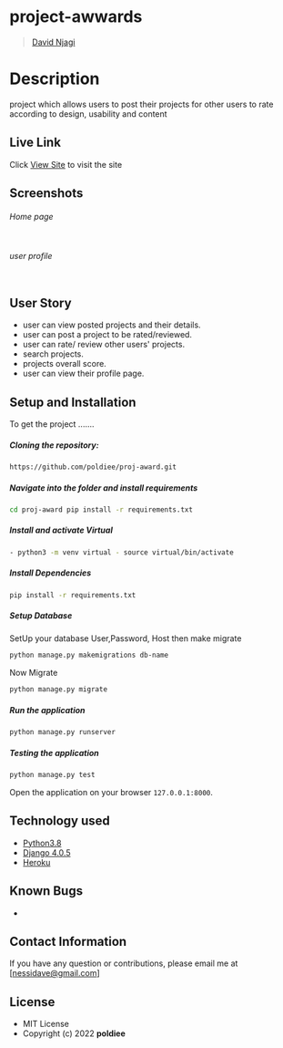 # project-awwards

>[David Njagi](https://github.com/poldiee)  
  
# Description  
project which allows users to post their projects for other users to rate according to design, usability and content 
##  Live Link  
 Click [View Site]()  to visit the site

## Screenshots 
###### Home page

<img src="">

 ###### user profile
 <img src=""> 



## User Story  

* user can view posted projects and their details.  
* user can post a project to be rated/reviewed. 
* user can rate/ review other users' projects.  
* search projects.  
* projects overall score.
* user can view their profile page.  



## Setup and Installation  
To get the project .......  

##### Cloning the repository:  
 ```bash 
 https://github.com/poldiee/proj-award.git
```
##### Navigate into the folder and install requirements  
 ```bash 
cd proj-award pip install -r requirements.txt 
```
##### Install and activate Virtual  
 ```bash 
- python3 -m venv virtual - source virtual/bin/activate  
```  
##### Install Dependencies  
 ```bash 
 pip install -r requirements.txt 
```  
 ##### Setup Database  
  SetUp your database User,Password, Host then make migrate  
 ```bash 
python manage.py makemigrations db-name
 ``` 
 Now Migrate  
 ```bash 
 python manage.py migrate 
```
##### Run the application  
 ```bash 
 python manage.py runserver 
``` 
##### Testing the application  
 ```bash 
 python manage.py test 
```
Open the application on your browser `127.0.0.1:8000`.  


## Technology used  

* [Python3.8](https://www.python.org/)  
* [Django 4.0.5](https://docs.djangoproject.com/en)  
* [Heroku](https://heroku.com)  


## Known Bugs  
* 

## Contact Information   
If you have any question or contributions, please email me at [nessidave@gmail.com]  

## License 

* MIT License
* Copyright (c) 2022 **poldiee**